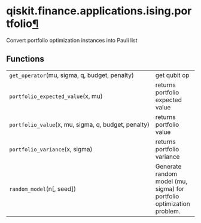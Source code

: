 <span id="qiskit-finance-applications-ising-portfolio" />

# qiskit.finance.applications.ising.portfolio[¶](#module-qiskit.finance.applications.ising.portfolio "Permalink to this headline")

Convert portfolio optimization instances into Pauli list

## Functions

|                                                     |                                                                       |
| --------------------------------------------------- | --------------------------------------------------------------------- |
| `get_operator`(mu, sigma, q, budget, penalty)       | get qubit op                                                          |
| `portfolio_expected_value`(x, mu)                   | returns portfolio expected value                                      |
| `portfolio_value`(x, mu, sigma, q, budget, penalty) | returns portfolio value                                               |
| `portfolio_variance`(x, sigma)                      | returns portfolio variance                                            |
| `random_model`(n\[, seed])                          | Generate random model (mu, sigma) for portfolio optimization problem. |
